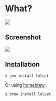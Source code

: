 # What?

![](https://github.com/busyloop/lolcat/raw/master/ass/nom.jpg)

## Screenshot

![](https://github.com/busyloop/lolcat/raw/master/ass/screenshot.png)

## Installation

```bash
$ gem install lolcat
```

Or using [homebrew](https://brew.sh):

```bash
$ brew install lolcat
```
